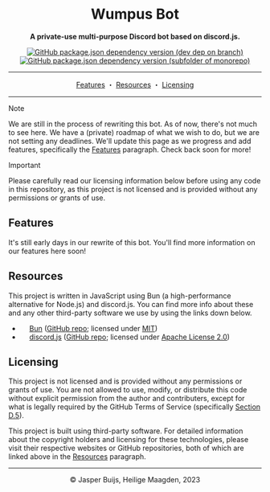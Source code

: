 <h1 align="center">
    <br>
    Wumpus Bot
</h1>

<p align="center"><b>
    A private-use multi-purpose Discord bot based on discord.js.
</b></p>

<p align="center">
    <a href="https://bun.sh"><img alt="GitHub package.json dependency version (dev dep on branch)" src="https://img.shields.io/github/package-json/dependency-version/jasper-buijs/discord-bot-js/dev/bun-types/main?style=flat-square&logo=bun&label=bun&color=%23fbf0df"></a>
    <a href="https://discord.js.org"><img alt="GitHub package.json dependency version (subfolder of monorepo)" src="https://img.shields.io/github/package-json/dependency-version/jasper-buijs/discord-bot-js/discord.js?style=flat-square&logo=discord.js&color=%235865F2"></a>
</p>
<hr>
<p align="center">
    <a href="#features">Features</a> ・ 
    <a href="#resources">Resources</a> ・ 
    <a href="#licensing">Licensing</a>
</p>
<hr>

> [!Note]
> We are still in the process of rewriting this bot. As of now, there's not much to see here. We have a (private) roadmap of what we wish to do, but we are not setting any deadlines. We'll update this page as we progress and add features, specifically the <a href=#features>Features</a> paragraph. Check back soon for more!

> [!Important]
> Please carefully read our licensing information below before using any code in this repository, as this project is not licensed and is provided without any permissions or grants of use.

## Features
It's still early days in our rewrite of this bot. You'll find more information on our features here soon!

## Resources
This project is written in JavaScript using Bun (a high-performance alternative for Node.js) and discord.js. You can find more info about these and any other third-party software we use by using the links down below.

- <img src="https://user-images.githubusercontent.com/709451/182802334-d9c42afe-f35d-4a7b-86ea-9985f73f20c3.png" style="width:1em" /> [Bun](https://bun.sh) ([GitHub repo](https://github.com/oven-sh/bun); licensed under [MIT](https://bun.sh/docs/project/licensing))
- <img src="https://avatars.githubusercontent.com/u/26492485" style="height:1em" /> [discord.js](https://discord.js.org) ([GitHub repo](https://github.com/discordjs/discord.js); licensed under [Apache License 2.0](https://github.com/discordjs/discord.js/blob/main/LICENSE))

## Licensing
This project is not licensed and is provided without any permissions or grants of use. You are not allowed to use, modify, or distribute this code without explicit permission from the author and contributers, except for what is legally required by the GitHub Terms of Service (specifically [Section D.5](https://docs.github.com/en/site-policy/github-terms/github-terms-of-service#5-license-grant-to-other-users)).

This project is built using third-party software. For detailed information about the copyright holders and licensing for these technologies, please visit their respective websites or GitHub repositories, both of which are linked above in the <a href="#Resources">Resources</a> paragraph.

---
<div align="center">
© Jasper Buijs, Heilige Maagden, 2023
</div>

